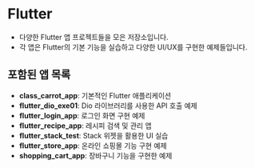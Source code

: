 # Flutter 
- 다양한 Flutter 앱 프로젝트들을 모은 저장소입니다.
- 각 앱은 Flutter의 기본 기능을 실습하고 다양한 UI/UX를 구현한 예제들입니다.

## 포함된 앱 목록
- **class_carrot_app**: 기본적인 Flutter 애플리케이션
- **flutter_dio_exe01**: Dio 라이브러리를 사용한 API 호출 예제
- **flutter_login_app**: 로그인 화면 구현 예제
- **flutter_recipe_app**: 레시피 검색 및 관리 앱
- **flutter_stack_test**: Stack 위젯을 활용한 UI 실습
- **flutter_store_app**: 온라인 쇼핑몰 기능 구현 예제
- **shopping_cart_app**: 장바구니 기능을 구현한 예제

